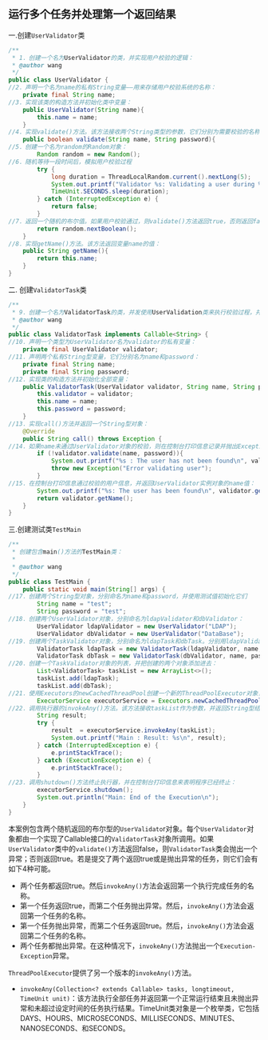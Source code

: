 ## 运行多个任务并处理第一个返回结果

一.创建`UserValidator`类

```java
/**
 * 1．创建一个名为UserValidator的类，并实现用户校验的逻辑：
 * @author wang
 */
public class UserValidator {
//2．声明一个名为name的私有String变量——用来存储用户校验系统的名称：
    private final String name;
//3．实现该类的构造方法并初始化类中变量：
    public UserValidator(String name){
        this.name = name;
    }
//4．实现validate()方法。该方法接收两个String类型的参数，它们分别为需要校验的名称和密码：
    public boolean validate(String name, String password){
//5．创建一个名为random的Random对象：
        Random random = new Random();
//6．随机等待一段时间后，模拟用户校验过程
        try {
            long duration = ThreadLocalRandom.current().nextLong(5);
            System.out.printf("Validator %s: Validating a user during %d seconds\n", this.name, duration);
            TimeUnit.SECONDS.sleep(duration);
        } catch (InterruptedException e) {
            return false;
        }
//7．返回一个随机的布尔值。如果用户校验通过，则validate()方法返回true，否则返回false：
        return random.nextBoolean();
    }
//8．实现getName()方法。该方法返回变量name的值：
    public String getName(){
        return this.name;
    }
}
```

二. 创建`ValidatorTask`类

```java
/**
 * 9．创建一个名为ValidatorTask的类，并发使用UserValidation类来执行校验过程，并实现泛型为String的Callable接口：
 * @author wang
 */
public class ValidatorTask implements Callable<String> {
//10．声明一个类型为UserValidator名为validator的私有变量：
    private final UserValidator validator;
//11．声明两个私有String型变量，它们分别名为name和password：
    private final String name;
    private final String password;
//12．实现类的构造方法并初始化全部变量：
    public ValidatorTask(UserValidator validator, String name, String password){
        this.validator = validator;
        this.name = name;
        this.password = password;
    }
//13．实现call()方法并返回一个String型对象：
    @Override
    public String call() throws Exception {
//14．如果name未通过UserValidator对象的校验，则在控制台打印信息记录并抛出Exception：
        if (!validator.validate(name, password)){
            System.out.printf("%s : The user has not been found\n", validator.getName());
            throw new Exception("Error validating user");
        }
//15．在控制台打印信息通过校验的用户信息，并返回UserValidator实例对象的name值：
        System.out.printf("%s: The user has been found\n", validator.getName());
        return validator.getName();
    }
}
```

三.创建测试类`TestMain`

```java
/**
 * 创建包含main()方法的TestMain类：
 *
 * @author wang
 */
public class TestMain {
    public static void main(String[] args) {
//17．创建两个String型对象，分别命名为name和password，并使用测试值初始化它们
        String name = "test";
        String password = "test";
//18．创建两个UserValidator对象，分别命名为ldapValidator和dbValidator：
        UserValidator ldapValidator = new UserValidator("LDAP");
        UserValidator dbValidator = new UserValidator("DataBase");
//19．创建两个TaskValidator对象，分别命名为ldapTask和dbTask。分别用ldapValidator和dbValidator初始化它们：
        ValidatorTask ldapTask = new ValidatorTask(ldapValidator, name, password);
        ValidatorTask dbTask = new ValidatorTask(dbValidator, name, password);
//20．创建一个TaskValidator对象的列表，并把创建的两个对象添加进去：
        List<ValidatorTask> taskList = new ArrayList<>();
        taskList.add(ldapTask);
        taskList.add(dbTask);
//21．使用Executors的newCachedThreadPool创建一个新的ThreadPoolExecutor对象，并创建一个名为result的字符型变量
        ExecutorService executorService = Executors.newCachedThreadPool();
//22．调用执行器的invokeAny()方法。该方法接收taskList作为参数，并返回String型结果，并且将该方法的返回值打印到控制台：
        String result;
        try {
            result  = executorService.invokeAny(taskList);
            System.out.printf("Main : Result: %s\n", result);
        } catch (InterruptedException e) {
            e.printStackTrace();
        } catch (ExecutionException e) {
            e.printStackTrace();
        }
//23．调用shutdown()方法终止执行器，并在控制台打印信息来表明程序已经终止：
        executorService.shutdown();
        System.out.println("Main: End of the Execution\n");
    }
}
```

本案例包含两个随机返回的布尔型的`UserValidato`r对象。每个`UserValidator`对象都由一个实现了Callable接口的`ValidatorTask`对象所调用。如果`UserValidator`类中的`validate()`方法返回false，则`ValidatorTask`类会抛出一个异常；否则返回true。若是提交了两个返回true或是抛出异常的任务，则它们会有如下4种可能。

* 两个任务都返回true。然后`invokeAny()`方法会返回第一个执行完成任务的名称。
*  第一个任务返回true，而第二个任务抛出异常。然后，`invokeAny()`方法会返回第一个任务的名称。
* 第一个任务抛出异常，而第二个任务返回true。然后，`invokeAny()`方法会返回第二个任务的名称。
* 两个任务都抛出异常。在这种情况下，`invokeAny()`方法抛出一个`Execution-Exception`异常。

`ThreadPoolExecutor`提供了另一个版本的`invokeAny()`方法。

* `invokeAny(Collection<? extends Callable> tasks, longtimeout, TimeUnit unit)`：该方法执行全部任务并返回第一个正常运行结束且未抛出异常和未超过设定时间的任务执行结果。TimeUnit类对象是一个枚举类，它包括DAYS、HOURS、MICROSECONDS、MILLISECONDS、MINUTES、NANOSECONDS、和SECONDS。